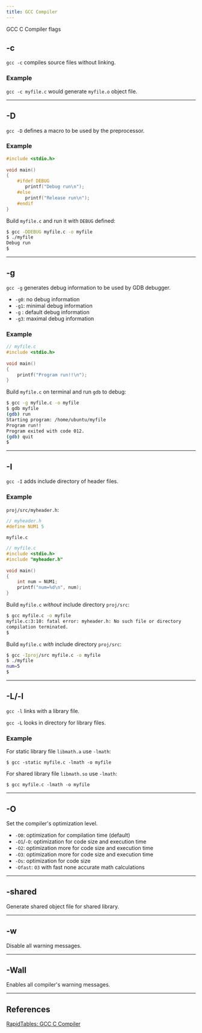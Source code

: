 ```yaml
---
title: GCC Compiler
---
```


GCC C Compiler flags

<!--more-->

## -c

`gcc -c` compiles source files without linking.

### Example

`gcc -c myfile.c` would generate `myfile.o` object file.

---

## -D
`gcc -D` defines a macro to be used by the preprocessor.

### Example

```c
#include <stdio.h>
 
void main()
{
    #ifdef DEBUG    
       printf("Debug run\n");
    #else
       printf("Release run\n");
    #endif
}
```

Build `myfile.c` and run it with `DEBUG` defined:

```bash
$ gcc -DDEBUG myfile.c -o myfile
$ ./myfile
Debug run
$
```

---

## -g

`gcc -g` generates debug information to be used by GDB debugger.

* `-g0`: no debug information
* `-g1`: minimal debug information
* `-g` : default debug information
* `-g3`: maximal debug information

### Example

```c
// myfile.c
#include <stdio.h>
 
void main()
{
    printf("Program run!!\n");
}
```

Build `myfile.c` on terminal and run `gdb` to debug:

```bash
$ gcc -g myfile.c -o myfile
$ gdb myfile
(gdb) run
Starting program: /home/ubuntu/myfile
Program run!!
Program exited with code 012.
(gdb) quit
$
```

---


## -I

`gcc -I` adds include directory of header files.

### Example

`proj/src/myheader.h`:
```c
// myheader.h
#define NUM1 5
```

`myfile.c`
```c
// myfile.c
#include <stdio.h>
#include "myheader.h"
 
void main()
{
    int num = NUM1;
    printf("num=%d\n", num);
}
```

Build `myfile.c` *without* include directory `proj/src`:

```bash
$ gcc myfile.c -o myfile
myfile.c:3:10: fatal error: myheader.h: No such file or directory
compilation terminated.
$
```

Build `myfile.c` *with* include directory `proj/src`:

```bash
$ gcc -Iproj/src myfile.c -o myfile
$ ./myfile
num=5
$
```
---

## -L/-l

`gcc -l` links with a library file.

`gcc -L` looks in directory for library files.

### Example

For static library file `libmath.a` use `-lmath`:

```
$ gcc -static myfile.c -lmath -o myfile
```

For shared library file `libmath.so` use `-lmath`:

```
$ gcc myfile.c -lmath -o myfile
```

---

## -O

Set the compiler's optimization level.

* `-O0`: optimization for compilation time (default)
* `-O1`/`-O`: optimization for code size and execution time
* `-O2`: optimization more for code size and execution time
* `-O3`: optimization more for code size and execution time
* `-Os`: optimization for code size
* `-Ofast`: `O3` with fast none accurate math calculations


---

## -shared

Generate shared object file for shared library.

---

## -w

Disable all warning messages.

---

## -Wall

Enables all compiler's warning messages.

---

## References

[RapidTables: GCC C Compiler](https://www.rapidtables.com/code/linux/gcc.html)
